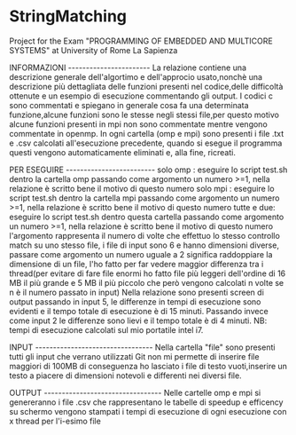 # StringMatching
Project for the Exam "PROGRAMMING OF EMBEDDED AND MULTICORE SYSTEMS" at University of Rome La Sapienza


INFORMAZIONI -----------------------
	La relazione contiene una descrizione generale dell'algortimo e dell'approcio usato,nonchè una descrizione più dettagliata delle funzioni presenti nel codice,delle difficoltà ottenute e un esempio di esecuzione commentando gli output.
	I codici c sono commentati e spiegano in generale cosa fa una determinata funzione,alcune funzioni sono le stesse negli stessi file,per questo motivo alcune funzioni presenti in mpi non sono commentate mentre vengono commentate in openmp.
	In ogni cartella (omp e mpi) sono presenti i file .txt e .csv calcolati all'esecuzione precedente, quando si esegue il programma questi vengono automaticamente eliminati e, alla fine, ricreati.
	

PER ESEGUIRE -------------------------
	solo omp : eseguire lo script test.sh dentro la cartella omp passando come argomento un numero >=1, nella relazione è scritto bene il motivo di questo numero
	solo mpi : eseguire lo script test.sh dentro la cartella mpi passando come argomento un numero >=1, nella relazione è scritto bene il motivo di questo numero
	tutte e due: eseguire lo script test.sh dentro questa cartella passando come argomento un numero >=1, nella relazione è scritto bene il motivo di questo numero
	l'argomento rappresenta il numero di volte che effettuo lo stesso controllo match su uno stesso file, i file di input sono 6 e hanno dimensioni diverse, passare come argomento un numero uguale a 2
	significa raddoppiare la dimensione di un file, l'ho fatto per far vedere maggior differenza tra i thread(per evitare di fare file enormi ho fatto file più leggeri dell'ordine di 16 MB il più grande e 5 MB il più piccolo che però vengono calcolati n volte se n è il numero passato in input)
	Nella relazione sono presenti screen di output passando in input 5, le differenze in tempi di esecuzione sono evidenti e il tempo totale di esecuzione è di 15 minuti.
	Passando invece come input 2 le differenze sono lievi e il tempo totale è di 4 minuti.
	NB: tempi di esecuzione calcolati sul mio portatile intel i7. 


INPUT ---------------------------------
	Nella cartella "file" sono presenti tutti gli input che verrano utilizzati
	Git non mi permette di inserire file maggiori di 100MB di conseguenza ho lasciato i file di testo vuoti,inserire un testo a piacere di dimensioni notevoli e differenti nei diversi file.


OUTPUT ---------------------------------
	Nelle cartelle omp e mpi si genereranno i file .csv che rappresentano le tabelle di speedup e efficency
	su schermo vengono stampati i tempi di esecuzione di ogni esecuzione con x thread per l'i-esimo file

